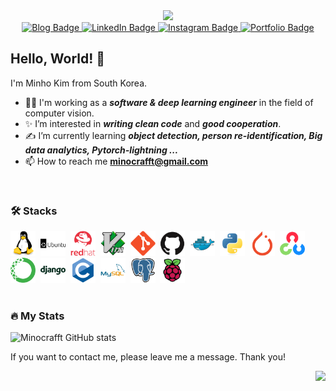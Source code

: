 <div id="header" align="center">
 <img src="https://media.giphy.com/media/qgQUggAC3Pfv687qPC/giphy.gif" width="300"/>
 
 <div id="badges">
  <a href="https://minocraft.github.io/">
    <img src="https://img.shields.io/badge/Blog-575757?logo=github&logoColor=white&style=for-the-badge" alt="Blog Badge"/>
  </a>
  <a href="https://linkedin.com/in/minocraft/">
    <img src="https://img.shields.io/badge/LinkedIn-blue?logo=linkedin&logoColor=white&style=for-the-badge" alt="LinkedIn Badge"/>
  </a>
  <a href="https://instagram.com/mainho._/">
    <img src="https://img.shields.io/badge/Instagram-red?logo=instagram&logoColor=white&style=for-the-badge" alt="Instagram Badge"/>
  </a>
  <a href="https://minocraft.notion.site/f56e25e85e994efe940686b6d8af9ce5">
    <img src="https://img.shields.io/badge/Portfolio-yellow?logo=notion&logoColor=white&style=for-the-badge" alt="Portfolio Badge"/>
  </a>
 </div>
</div>


## Hello, World! 👋
I'm Minho Kim from South Korea. <br/>
- 🧑‍💻 I'm working as a _**software & deep learning engineer**_ in the field of computer vision.
- ✨ I’m interested in _**writing clean code**_ and _**good cooperation**_.
- ✍️ I’m currently learning _**object detection, person re-identification, Big data analytics, Pytorch-lightning ...**_
- 📫 How to reach me **minocrafft@gmail.com**
<br>

### 🛠 Stacks
<div>
 <img src="https://github.com/devicons/devicon/blob/master/icons/linux/linux-original.svg" title="linux" width="40" height="40"/>&nbsp;
 <img src="https://github.com/devicons/devicon/blob/master/icons/ubuntu/ubuntu-plain-wordmark.svg" title="ubuntu" width="40" height="40"/>&nbsp;
 <img src="https://github.com/devicons/devicon/blob/master/icons/redhat/redhat-plain-wordmark.svg" title="redhat" width="40" height="40"/>&nbsp;
 <img src="https://github.com/devicons/devicon/blob/master/icons/vim/vim-original.svg" title="vim" width="40" height="40"/>&nbsp;
 <img src="https://github.com/devicons/devicon/blob/master/icons/git/git-original.svg" title="git" width="40" height="40"/>&nbsp;
 <img src="https://github.com/devicons/devicon/blob/master/icons/github/github-original.svg" title="Github" width="40" height="40"/>&nbsp;
 <img src="https://github.com/devicons/devicon/blob/master/icons/docker/docker-original.svg" title="Docker" width="40" height="40"/>&nbsp;
 <img src="https://github.com/devicons/devicon/blob/master/icons/python/python-original.svg" title="Python" width="40" height="40"/>&nbsp;
 <img src="https://github.com/devicons/devicon/blob/master/icons/pytorch/pytorch-original.svg" title="Pytorch" width="40" height="40"/>&nbsp;
 <img src="https://github.com/devicons/devicon/blob/master/icons/opencv/opencv-original.svg" title="Opencv" width="40" height="40"/>&nbsp;
 <img src="https://github.com/devicons/devicon/blob/master/icons/anaconda/anaconda-original.svg" title="Anaconda" width="40" height="40"/>&nbsp;
 <img src="https://github.com/devicons/devicon/blob/master/icons/django/django-plain-wordmark.svg" title="Django" width="40" height="40"/>&nbsp;
 <img src="https://github.com/devicons/devicon/blob/master/icons/c/c-original.svg" title="c" width="40" height="40"/>&nbsp;
 <img src="https://github.com/devicons/devicon/blob/master/icons/mysql/mysql-original-wordmark.svg"  title="MySQL" width="40" height="40"/>&nbsp;
 <img src="https://github.com/devicons/devicon/blob/master/icons/postgresql/postgresql-original.svg" title="PostgreSQL" width="40" height="40"/>&nbsp;
 <img src="https://github.com/devicons/devicon/blob/master/icons/raspberrypi/raspberrypi-original.svg" title="Raspberrypi" width="40" height="40"/>&nbsp;
</div>
<br>

### 🔥 My Stats
![Minocrafft GitHub stats](https://github-readme-stats.vercel.app/api?username=minocrafft&show_icons=true)
<br>

If you want to contact me, please leave me a message. Thank you!

<div id="hits" align="right">
 <img src="https://hits.seeyoufarm.com/api/count/incr/badge.svg?url=https%3A%2F%2Fgithub.com%2Fminocrafft%2Fhit-counter&count_bg=%2379C83D&title_bg=%23555555&icon=github.svg&icon_color=%23E7E7E7&title=hits&edge_flat=false"/>
</div>

